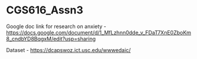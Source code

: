 # CGS616_Assn3

Google doc link for research on anxiety - https://docs.google.com/document/d/1_MfLzhnn0dde_v_FDaT7XnE0ZboKm8_cndbYD8BqgxM/edit?usp=sharing 

Dataset - https://dcapswoz.ict.usc.edu/wwwedaic/
